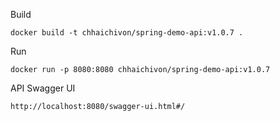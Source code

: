 Build

    docker build -t chhaichivon/spring-demo-api:v1.0.7 .

Run

    docker run -p 8080:8080 chhaichivon/spring-demo-api:v1.0.7

API Swagger UI

    http://localhost:8080/swagger-ui.html#/
